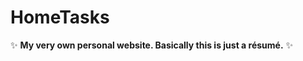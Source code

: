 # HomeTasks
:sparkles: **My very own personal website. Basically this is just a résumé.** :sparkles:
